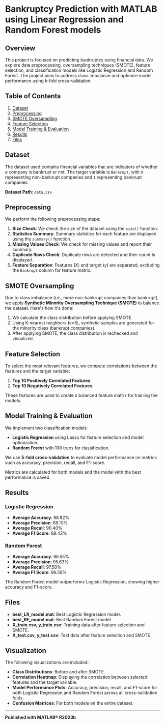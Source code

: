 # Bankruptcy Prediction with MATLAB using Linear Regression and Random Forest models

## Overview

This project is focused on predicting bankruptcy using financial data. We explore data preprocessing, oversampling techniques (SMOTE), feature selection, and classification models like Logistic Regression and Random Forest. The project aims to address class imbalance and optimize model performance using k-fold cross-validation.

## Table of Contents

1. [Dataset](#dataset)
2. [Preprocessing](#preprocessing)
3. [SMOTE Oversampling](#smote-oversampling)
4. [Feature Selection](#feature-selection)
5. [Model Training & Evaluation](#model-training-evaluation)
6. [Results](#results)
7. [Files](#files)

## Dataset

The dataset used contains financial variables that are indicators of whether a company is bankrupt or not. The target variable is `Bankrupt`, with `0` representing non-bankrupt companies and `1` representing bankrupt companies.

**Dataset Path**: `data.csv`

## Preprocessing

We perform the following preprocessing steps:
1. **Size Check**: We check the size of the dataset using the `size()` function.
2. **Statistics Summary**: Summary statistics for each feature are displayed using the `summary()` function.
3. **Missing Values Check**: We check for missing values and report their summary.
4. **Duplicate Rows Check**: Duplicate rows are detected and their count is displayed.
5. **Feature Separation**: Features (X) and target (y) are separated, excluding the `Bankrupt` column for feature matrix.

## SMOTE Oversampling

Due to class imbalance (i.e., more non-bankrupt companies than bankrupt), we apply **Synthetic Minority Oversampling Technique (SMOTE)** to balance the dataset. Here's how it's done:
1. We calculate the class distribution before applying SMOTE.
2. Using K-nearest neighbors (k=5), synthetic samples are generated for the minority class (bankrupt companies).
3. After applying SMOTE, the class distribution is rechecked and visualized.

## Feature Selection

To select the most relevant features, we compute correlations between the features and the target variable:
1. **Top 10 Positively Correlated Features**
2. **Top 10 Negatively Correlated Features**

These features are used to create a balanced feature matrix for training the models.

## Model Training & Evaluation

We implement two classification models:
- **Logistic Regression** using Lasso for feature selection and model optimization.
- **Random Forest** with 100 trees for classification.

We use **5-fold cross-validation** to evaluate model performance on metrics such as accuracy, precision, recall, and F1-score.

Metrics are calculated for both models and the model with the best performance is saved.

## Results

### Logistic Regression
- **Average Accuracy**: 88.82%
- **Average Precision**: 88.10%
- **Average Recall**: 90.40%
- **Average F1 Score**: 89.42%

### Random Forest
- **Average Accuracy**: 96.55%
- **Average Precision**: 95.63%
- **Average Recall**: 97.58%
- **Average F1 Score**: 96.59%

The Random Forest model outperforms Logistic Regression, showing higher accuracy and F1-score.

## Files

- **best_LR_model.mat**: Best Logistic Regression model.
- **best_RF_model.mat**: Best Random Forest model.
- **X_train.csv, y_train.csv**: Training data after feature selection and SMOTE.
- **X_test.csv, y_test.csv**: Test data after feature selection and SMOTE.

## Visualization

The following visualizations are included:
- **Class Distributions**: Before and after SMOTE.
- **Correlation Heatmap**: Displaying the correlation between selected features and the target variable.
- **Model Performance Plots**: Accuracy, precision, recall, and F1-score for both Logistic Regression and Random Forest across all cross-validation folds.
- **Confusion Matrices**: For both models on the entire dataset.

---

**Published with MATLAB® R2023b**
